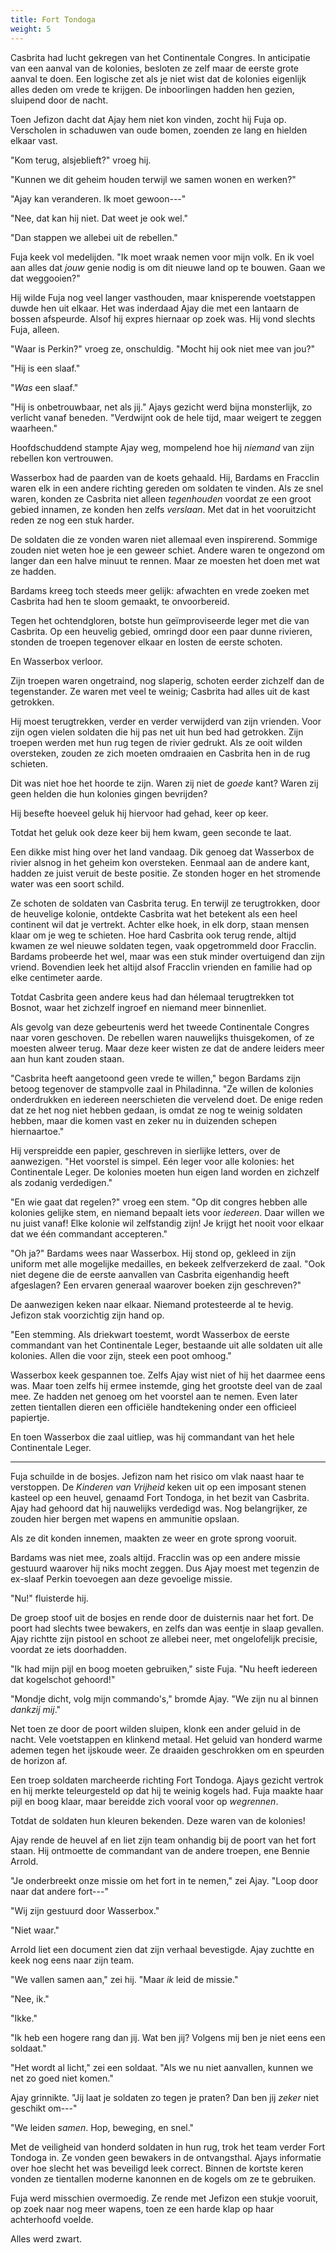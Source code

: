 ```yaml
---
title: Fort Tondoga
weight: 5
---
```

Casbrita had lucht gekregen van het Continentale Congres. In anticipatie van een aanval van de kolonies, besloten ze zelf maar de eerste grote aanval te doen. Een logische zet als je niet wist dat de kolonies eigenlijk alles deden om vrede te krijgen. De inboorlingen hadden hen gezien, sluipend door de nacht.

Toen Jefizon dacht dat Ajay hem niet kon vinden, zocht hij Fuja op. Verscholen in schaduwen van oude bomen, zoenden ze lang en hielden elkaar vast.

"Kom terug, alsjeblieft?" vroeg hij.

"Kunnen we dit geheim houden terwijl we samen wonen en werken?"

"Ajay kan veranderen. Ik moet gewoon---"

"Nee, dat kan hij niet. Dat weet je ook wel."

"Dan stappen we allebei uit de rebellen."

Fuja keek vol medelijden. "Ik moet wraak nemen voor mijn volk. En ik voel aan alles dat _jouw_ genie nodig is om dit nieuwe land op te bouwen. Gaan we dat weggooien?"

Hij wilde Fuja nog veel langer vasthouden, maar knisperende voetstappen duwde hen uit elkaar. Het was inderdaad Ajay die met een lantaarn de bossen afspeurde. Alsof hij expres hiernaar op zoek was. Hij vond slechts Fuja, alleen.

"Waar is Perkin?" vroeg ze, onschuldig. "Mocht hij ook niet mee van jou?"

"Hij is een slaaf."

"_Was_ een slaaf."

"Hij is onbetrouwbaar, net als jij." Ajays gezicht werd bijna monsterlijk, zo verlicht vanaf beneden. "Verdwijnt ook de hele tijd, maar weigert te zeggen waarheen."

Hoofdschuddend stampte Ajay weg, mompelend hoe hij _niemand_ van zijn rebellen kon vertrouwen.

Wasserbox had de paarden van de koets gehaald. Hij, Bardams en Fracclin waren elk in een andere richting gereden om soldaten te vinden. Als ze snel waren, konden ze Casbrita niet alleen _tegenhouden_ voordat ze een groot gebied innamen, ze konden hen zelfs _verslaan_. Met dat in het vooruitzicht reden ze nog een stuk harder.

De soldaten die ze vonden waren niet allemaal even inspirerend. Sommige zouden niet weten hoe je een geweer schiet. Andere waren te ongezond om langer dan een halve minuut te rennen. Maar ze moesten het doen met wat ze hadden.

Bardams kreeg toch steeds meer gelijk: afwachten en vrede zoeken met Casbrita had hen te sloom gemaakt, te onvoorbereid.

Tegen het ochtendgloren, botste hun geïmproviseerde leger met die van Casbrita. Op een heuvelig gebied, omringd door een paar dunne rivieren, stonden de troepen tegenover elkaar en losten de eerste schoten.

En Wasserbox verloor.

Zijn troepen waren ongetraind, nog slaperig, schoten eerder zichzelf dan de tegenstander. Ze waren met veel te weinig; Casbrita had alles uit de kast getrokken.

Hij moest terugtrekken, verder en verder verwijderd van zijn vrienden. Voor zijn ogen vielen soldaten die hij pas net uit hun bed had getrokken. Zijn troepen werden met hun rug tegen de rivier gedrukt. Als ze ooit wilden oversteken, zouden ze zich moeten omdraaien en Casbrita hen in de rug schieten. 

Dit was niet hoe het hoorde te zijn. Waren zij niet de _goede_ kant? Waren zij geen helden die hun kolonies gingen bevrijden? 

Hij besefte hoeveel geluk hij hiervoor had gehad, keer op keer.

Totdat het geluk ook deze keer bij hem kwam, geen seconde te laat.

Een dikke mist hing over het land vandaag. Dik genoeg dat Wasserbox de rivier alsnog in het geheim kon oversteken. Eenmaal aan de andere kant, hadden ze juist veruit de beste positie. Ze stonden hoger en het stromende water was een soort schild. 

Ze schoten de soldaten van Casbrita terug. En terwijl ze terugtrokken, door de heuvelige kolonie, ontdekte Casbrita wat het betekent als een heel continent wil dat je vertrekt. Achter elke hoek, in elk dorp, staan mensen klaar om je weg te schieten. Hoe hard Casbrita ook terug rende, altijd kwamen ze wel nieuwe soldaten tegen, vaak opgetrommeld door Fracclin. Bardams probeerde het wel, maar was een stuk minder overtuigend dan zijn vriend. Bovendien leek het altijd alsof Fracclin vrienden en familie had op elke centimeter aarde.

Totdat Casbrita geen andere keus had dan hélemaal terugtrekken tot Bosnot, waar het zichzelf ingroef en niemand meer binnenliet.

Als gevolg van deze gebeurtenis werd het tweede Continentale Congres naar voren geschoven. De rebellen waren nauwelijks thuisgekomen, of ze moesten alweer terug. Maar deze keer wisten ze dat de andere leiders meer aan hun kant zouden staan.

"Casbrita heeft aangetoond geen vrede te willen," begon Bardams zijn betoog tegenover de stampvolle zaal in Philadinna. "Ze willen de kolonies onderdrukken en iedereen neerschieten die vervelend doet. De enige reden dat ze het nog niet hebben gedaan, is omdat ze nog te weinig soldaten hebben, maar die komen vast en zeker nu in duizenden schepen hiernaartoe."

Hij verspreidde een papier, geschreven in sierlijke letters, over de aanwezigen. "Het voorstel is simpel. Eén leger voor alle kolonies: het Continentale Leger. De kolonies moeten hun eigen land worden en zichzelf als zodanig verdedigen."

"En wie gaat dat regelen?" vroeg een stem. "Op dit congres hebben alle kolonies gelijke stem, en niemand bepaalt iets voor _iedereen_. Daar willen we nu juist vanaf! Elke kolonie wil zelfstandig zijn! Je krijgt het nooit voor elkaar dat we één commandant accepteren."

"Oh ja?" Bardams wees naar Wasserbox. Hij stond op, gekleed in zijn uniform met alle mogelijke medailles, en bekeek zelfverzekerd de zaal. "Ook niet degene die de eerste aanvallen van Casbrita eigenhandig heeft afgeslagen? Een ervaren generaal waarover boeken zijn geschreven?"

De aanwezigen keken naar elkaar. Niemand protesteerde al te hevig. Jefizon stak voorzichtig zijn hand op. 

"Een stemming. Als driekwart toestemt, wordt Wasserbox de eerste commandant van het Continentale Leger, bestaande uit alle soldaten uit alle kolonies. Allen die voor zijn, steek een poot omhoog."

Wasserbox keek gespannen toe. Zelfs Ajay wist niet of hij het daarmee eens was. Maar toen zelfs hij ermee instemde, ging het grootste deel van de zaal mee. Ze hadden net genoeg om het voorstel aan te nemen. Even later zetten tientallen dieren een officiële handtekening onder een officieel papiertje.

En toen Wasserbox die zaal uitliep, was hij commandant van het hele Continentale Leger.

___

Fuja schuilde in de bosjes. Jefizon nam het risico om vlak naast haar te verstoppen. De _Kinderen van Vrijheid_ keken uit op een imposant stenen kasteel op een heuvel, genaamd Fort Tondoga, in het bezit van Casbrita. Ajay had gehoord dat hij nauwelijks verdedigd was. Nog belangrijker, ze zouden hier bergen met wapens en ammunitie opslaan.

Als ze dit konden innemen, maakten ze weer en grote sprong vooruit.

Bardams was niet mee, zoals altijd. Fracclin was op een andere missie gestuurd waarover hij niks mocht zeggen. Dus Ajay moest met tegenzin de ex-slaaf Perkin toevoegen aan deze gevoelige missie.

"Nu!" fluisterde hij.

De groep stoof uit de bosjes en rende door de duisternis naar het fort. De poort had slechts twee bewakers, en zelfs dan was eentje in slaap gevallen. Ajay richtte zijn pistool en schoot ze allebei neer, met ongelofelijk precisie, voordat ze iets doorhadden.

"Ik had mijn pijl en boog moeten gebruiken," siste Fuja. "Nu heeft iedereen dat kogelschot gehoord!"

"Mondje dicht, volg mijn commando's," bromde Ajay. "We zijn nu al binnen _dankzij mij_."

Net toen ze door de poort wilden sluipen, klonk een ander geluid in de nacht. Vele voetstappen en klinkend metaal. Het geluid van honderd warme ademen tegen het ijskoude weer. Ze draaiden geschrokken om en speurden de horizon af.

Een troep soldaten marcheerde richting Fort Tondoga. Ajays gezicht vertrok en hij merkte teleurgesteld op dat hij te weinig kogels had. Fuja maakte haar pijl en boog klaar, maar bereidde zich vooral voor op _wegrennen_.

Totdat de soldaten hun kleuren bekenden. Deze waren van de kolonies! 

Ajay rende de heuvel af en liet zijn team onhandig bij de poort van het fort staan. Hij ontmoette de commandant van de andere troepen, ene Bennie Arrold.

"Je onderbreekt onze missie om het fort in te nemen," zei Ajay. "Loop door naar dat andere fort---"

"Wij zijn gestuurd door Wasserbox."

"Niet waar."

Arrold liet een document zien dat zijn verhaal bevestigde. Ajay zuchtte en keek nog eens naar zijn team.

"We vallen samen aan," zei hij. "Maar _ik_ leid de missie."

"Nee, ik."

"Ikke."

"Ik heb een hogere rang dan jij. Wat ben jij? Volgens mij ben je niet eens een soldaat."

"Het wordt al licht," zei een soldaat. "Als we nu niet aanvallen, kunnen we net zo goed niet komen."

Ajay grinnikte. "Jij laat je soldaten zo tegen je praten? Dan ben jij _zeker_ niet geschikt om---"

"We leiden _samen_. Hop, beweging, en snel."

Met de veiligheid van honderd soldaten in hun rug, trok het team verder Fort Tondoga in. Ze vonden geen bewakers in de ontvangsthal. Ajays informatie over hoe slecht het was beveiligd leek correct. Binnen de kortste keren vonden ze tientallen moderne kanonnen en de kogels om ze te gebruiken. 

Fuja werd misschien overmoedig. Ze rende met Jefizon een stukje vooruit, op zoek naar nog meer wapens, toen ze een harde klap op haar achterhoofd voelde. 

Alles werd zwart.